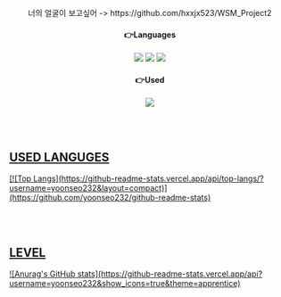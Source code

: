 <div align="center">

</br>
너의 얼굴이 보고싶어 -> https://github.com/hxxjx523/WSM_Project2
  
<br/>
<h4>👉Languages</h4>
<img src="https://img.shields.io/badge/html5-E34F26?style=flat-square&logo=html5&logoColor=white"> 
<img src="https://img.shields.io/badge/css-1572B6?style=flat-square&logo=css3&logoColor=white"> 
<img src="https://img.shields.io/badge/javascript-F7DF1E?style=flat-square&logo=javascript&logoColor=white"> 
  
<br/>
<h4>👉Used</h4>
<a href="https://velog.io/@yoonseo232" target="_blank"><img src="https://img.shields.io/badge/velog-20C997?style=flat-square&logo=velog&logoColor=white">
</div>

<br/><br/>
<h2>USED LANGUGES</h2>
[![Top Langs](https://github-readme-stats.vercel.app/api/top-langs/?username=yoonseo232&layout=compact)](https://github.com/yoonseo232/github-readme-stats)

<br/><br/>
<h2>LEVEL</h2>
![Anurag's GitHub stats](https://github-readme-stats.vercel.app/api?username=yoonseo232&show_icons=true&theme=apprentice)
